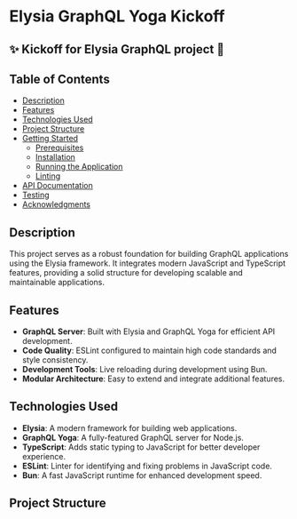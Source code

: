 # Elysia GraphQL Yoga Kickoff

## ✨ Kickoff for Elysia GraphQL project 🚀


## Table of Contents

- [Description](#description)
- [Features](#features)
- [Technologies Used](#technologies-used)
- [Project Structure](#project-structure)
- [Getting Started](#getting-started)
  - [Prerequisites](#prerequisites)
  - [Installation](#installation)
  - [Running the Application](#running-the-application)
  - [Linting](#linting)
- [API Documentation](#api-documentation)
- [Testing](#testing)
- [Acknowledgments](#acknowledgments)

## Description

This project serves as a robust foundation for building GraphQL applications using the Elysia framework. It integrates modern JavaScript and TypeScript features, providing a solid structure for developing scalable and maintainable applications.

## Features

- **GraphQL Server**: Built with Elysia and GraphQL Yoga for efficient API development.
- **Code Quality**: ESLint configured to maintain high code standards and style consistency.
- **Development Tools**: Live reloading during development using Bun.
- **Modular Architecture**: Easy to extend and integrate additional features.

## Technologies Used

- **Elysia**: A modern framework for building web applications.
- **GraphQL Yoga**: A fully-featured GraphQL server for Node.js.
- **TypeScript**: Adds static typing to JavaScript for better developer experience.
- **ESLint**: Linter for identifying and fixing problems in JavaScript code.
- **Bun**: A fast JavaScript runtime for enhanced development speed.

## Project Structure
